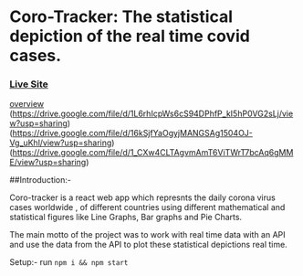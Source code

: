 # Coro-Tracker: The statistical depiction of the real time covid cases.
### [Live Site](https://coro-tracker.netlify.app/)

[overview](https://drive.google.com/file/d/1clDamnQH9O--fVTJGIqkTno4NaXLoved/view?usp=sharing)
(https://drive.google.com/file/d/1L6rhIcpWs6cS94DPhfP_kI5hP0VG2sLj/view?usp=sharing)
(https://drive.google.com/file/d/16kSjfYaOgyjMANGSAg1504OJ-Vg_uKhl/view?usp=sharing)
(https://drive.google.com/file/d/1_CXw4CLTAgvmAmT6ViTWrT7bcAq6gMME/view?usp=sharing)

##Introduction:-

Coro-tracker is a react web app which represnts the daily corona virus cases worldwide , of different countries using different mathematical and statistical figures like Line Graphs, Bar graphs and Pie Charts.

The main motto of the project was to work with real time data with an API and use the data from the API to plot these statistical depictions real time.

Setup:-
run ``` npm i && npm start ```
